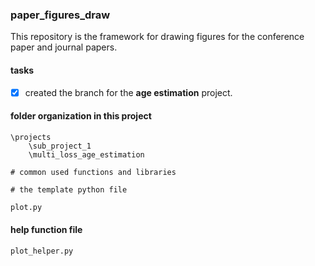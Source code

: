 ### paper_figures_draw

This repository is the framework for drawing figures for the conference paper and journal papers.

#### tasks

- [x] created the branch for the **age estimation** project. 

#### folder organization in this project

```
\projects
    \sub_project_1
    \multi_loss_age_estimation

# common used functions and libraries

# the template python file 
```
```python
plot.py
```


#### help function file
```
plot_helper.py
```




